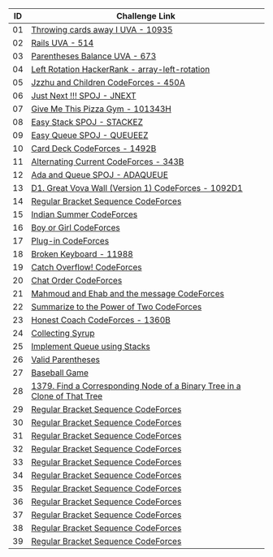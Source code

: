 |ID|Challenge Link |
|--| ------------------|
|01|[Throwing cards away I UVA - 10935](https://onlinejudge.org/index.php?option=onlinejudge&Itemid=8&page=show_problem&problem=1876)|
|02|[Rails UVA - 514](https://vjudge.net/problem/UVA-514)|
|03|[Parentheses Balance UVA - 673](https://onlinejudge.org/index.php?option=onlinejudge&page=show_problem&problem=614)|
|04|[Left Rotation HackerRank - array-left-rotation](https://www.hackerrank.com/challenges/array-left-rotation/problem)|
|05|[Jzzhu and Children CodeForces - 450A](https://codeforces.com/problemset/problem/450/A)|
|06|[Just Next !!! SPOJ - JNEXT](https://www.spoj.com/problems/JNEXT/)|
|07|[Give Me This Pizza Gym - 101343H](https://codeforces.com/gym/101343/problem/H)|
|08|[Easy Stack SPOJ - STACKEZ](https://www.spoj.com/problems/STACKEZ/)|
|09|[Easy Queue SPOJ - QUEUEEZ](https://www.spoj.com/problems/QUEUEEZ/)|
|10|[Card Deck CodeForces - 1492B](https://codeforces.com/problemset/problem/1492/B)|
|11|[Alternating Current CodeForces - 343B](https://codeforces.com/problemset/problem/343/B)|
|12|[Ada and Queue SPOJ - ADAQUEUE](https://www.spoj.com/problems/ADAQUEUE/)|
|13|[D1. Great Vova Wall (Version 1) CodeForces - 1092D1](https://codeforces.com/contest/1092/problem/D1)|
|14|[Regular Bracket Sequence CodeForces](https://codeforces.com/contest/26/problem/B)|
|15|[Indian Summer CodeForces](https://codeforces.com/problemset/problem/44/A)|
|16|[Boy or Girl CodeForces](https://codeforces.com/problemset/problem/236/A)|
|17|[Plug-in CodeForces](https://codeforces.com/contest/81/problem/A)|
|18|[Broken Keyboard - 11988](https://onlinejudge.org/index.php?option=com_onlinejudge&Itemid=8&page=show_problem&problem=3139)|
|19|[Catch Overflow! CodeForces](https://codeforces.com/contest/1175/problem/B)|
|20|[Chat Order CodeForces](https://codeforces.com/contest/637/problem/B)|
|21|[Mahmoud and Ehab and the message CodeForces](https://codeforces.com/contest/959/problem/B)|
|22|[Summarize to the Power of Two CodeForces](https://codeforces.com/contest/1005/problem/C)|
|23|[Honest Coach CodeForces - 1360B](https://codeforces.com/contest/1360/problem/B)|
|24|[Collecting Syrup](https://codeforces.com/gym/103584/problem/D)|
|25|[Implement Queue using Stacks](https://leetcode.com/problems/implement-queue-using-stacks/)|
|26|[Valid Parentheses](https://leetcode.com/problems/valid-parentheses/)|
|27|[Baseball Game](https://leetcode.com/problems/baseball-game/)|
|28|[1379. Find a Corresponding Node of a Binary Tree in a Clone of That Tree](https://leetcode.com/problems/find-a-corresponding-node-of-a-binary-tree-in-a-clone-of-that-tree/)|
|29|[Regular Bracket Sequence CodeForces](https://codeforces.com/contest/1092/problem/D1)|
|30|[Regular Bracket Sequence CodeForces](https://codeforces.com/contest/1092/problem/D1)|
|31|[Regular Bracket Sequence CodeForces](https://codeforces.com/contest/1092/problem/D1)|
|32|[Regular Bracket Sequence CodeForces](https://codeforces.com/contest/1092/problem/D1)|
|33|[Regular Bracket Sequence CodeForces](https://codeforces.com/contest/1092/problem/D1)|
|34|[Regular Bracket Sequence CodeForces](https://codeforces.com/contest/1092/problem/D1)|
|35|[Regular Bracket Sequence CodeForces](https://codeforces.com/contest/1092/problem/D1)|
|36|[Regular Bracket Sequence CodeForces](https://codeforces.com/contest/1092/problem/D1)|
|37|[Regular Bracket Sequence CodeForces](https://codeforces.com/contest/1092/problem/D1)|
|38|[Regular Bracket Sequence CodeForces](https://codeforces.com/contest/1092/problem/D1)|
|39|[Regular Bracket Sequence CodeForces](https://codeforces.com/contest/1092/problem/D1)|